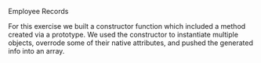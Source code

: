 Employee Records

For this exercise we built a constructor function which included a method created via a prototype. We used the constructor to instantiate multiple objects, overrode some of their native attributes, and pushed the generated info into an array.